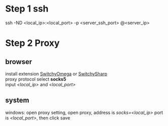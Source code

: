# Step 1 ssh
ssh -ND <local_ip>:<local_port> -p <server_ssh_port> <usr>@<server_ip>

# Step 2 Proxy
  ## browser
  install extension [SwitchyOmega](https://dujunda.github.io/files/SwitchyOmega.zip) or [SwitchySharp](https://dujunda.github.io/files/SwitchySharp.zip)  
  proxy protocol select **socks5**  
  input *<local_ip>* and *<local_port>*  
  ## system
  windows: open proxy setting, open proxy, address is *socks=<local_ip>* port is *<local_port>*, then click save
